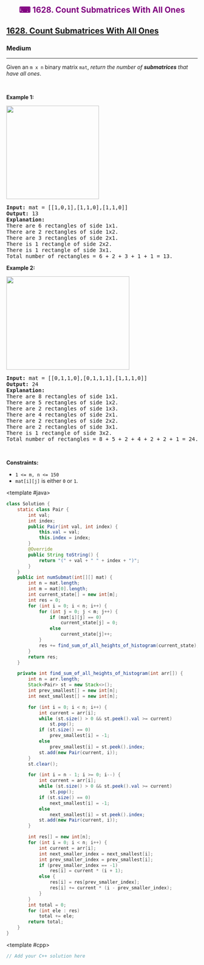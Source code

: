 <div align = "center">
<h style = "margin-bottom: 0px; margin-top: 0px; color : purple;" align = "center" class = "header">

## ⌨ 1628. Count Submatrices With All Ones

</h>
</div>

<h2><a href="https://leetcode.com/problems/count-submatrices-with-all-ones" target = "_blank">1628. Count Submatrices With All Ones</a></h2><h3>Medium</h3><hr><p>Given an <code>m x n</code> binary matrix <code>mat</code>, <em>return the number of <strong>submatrices</strong> that have all ones</em>.</p>

<p>&nbsp;</p>
<p><strong class="example">Example 1:</strong></p>
<img alt="" src="https://assets.leetcode.com/uploads/2021/10/27/ones1-grid.jpg" style="width: 244px; height: 245px;" />
<pre>
<strong>Input:</strong> mat = [[1,0,1],[1,1,0],[1,1,0]]
<strong>Output:</strong> 13
<strong>Explanation:</strong> 
There are 6 rectangles of side 1x1.
There are 2 rectangles of side 1x2.
There are 3 rectangles of side 2x1.
There is 1 rectangle of side 2x2. 
There is 1 rectangle of side 3x1.
Total number of rectangles = 6 + 2 + 3 + 1 + 1 = 13.
</pre>

<p><strong class="example">Example 2:</strong></p>
<img alt="" src="https://assets.leetcode.com/uploads/2021/10/27/ones2-grid.jpg" style="width: 324px; height: 245px;" />
<pre>
<strong>Input:</strong> mat = [[0,1,1,0],[0,1,1,1],[1,1,1,0]]
<strong>Output:</strong> 24
<strong>Explanation:</strong> 
There are 8 rectangles of side 1x1.
There are 5 rectangles of side 1x2.
There are 2 rectangles of side 1x3. 
There are 4 rectangles of side 2x1.
There are 2 rectangles of side 2x2. 
There are 2 rectangles of side 3x1. 
There is 1 rectangle of side 3x2. 
Total number of rectangles = 8 + 5 + 2 + 4 + 2 + 2 + 1 = 24.
</pre>

<p>&nbsp;</p>
<p><strong>Constraints:</strong></p>

<ul>
	<li><code>1 &lt;= m, n &lt;= 150</code></li>
	<li><code>mat[i][j]</code> is either <code>0</code> or <code>1</code>.</li>
</ul>

<CodeTabs :languages="[ { name: 'C++', slot: 'cpp' }, { name: 'Java', slot: 'java' } ]">

<template #java>

```java
class Solution {
    static class Pair {
        int val;
        int index;
        public Pair(int val, int index) {
            this.val = val;
            this.index = index;
        }
        @Override
        public String toString() {
            return "(" + val + " " + index + ")";
        }
    }
    public int numSubmat(int[][] mat) {
        int n = mat.length;
        int m = mat[0].length;
        int current_state[] = new int[m];
        int res = 0;
        for (int i = 0; i < n; i++) {
            for (int j = 0; j < m; j++) {
                if (mat[i][j] == 0)
                    current_state[j] = 0;
                else
                    current_state[j]++;
            }
            res += find_sum_of_all_heights_of_histogram(current_state);
        }
        return res;
    }

    private int find_sum_of_all_heights_of_histogram(int arr[]) {
        int n = arr.length;
        Stack<Pair> st = new Stack<>();
        int prev_smallest[] = new int[n];
        int next_smallest[] = new int[n];

        for (int i = 0; i < n; i++) {
            int current = arr[i];
            while (st.size() > 0 && st.peek().val >= current)
                st.pop();
            if (st.size() == 0)
                prev_smallest[i] = -1;
            else
                prev_smallest[i] = st.peek().index;
            st.add(new Pair(current, i));
        }
        st.clear();

        for (int i = n - 1; i >= 0; i--) {
            int current = arr[i];
            while (st.size() > 0 && st.peek().val >= current)
                st.pop();
            if (st.size() == 0)
                next_smallest[i] = -1;
            else
                next_smallest[i] = st.peek().index;
            st.add(new Pair(current, i));
        }

        int res[] = new int[n];
        for (int i = 0; i < n; i++) {
            int current = arr[i];
            int next_smaller_index = next_smallest[i];
            int prev_smaller_index = prev_smallest[i];
            if (prev_smaller_index == -1)
                res[i] = current * (i + 1);
            else {
                res[i] = res[prev_smaller_index];
                res[i] += current * (i - prev_smaller_index);
            }
        }
        int total = 0;
        for (int ele : res)
            total += ele;
        return total;
    }
}
```

</template>

<template #cpp>

```cpp
// Add your C++ solution here
```

</template>

</CodeTabs>
